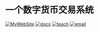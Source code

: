 # 一个数字货币交易系统
[![MyWebSite](https://img.shields.io/badge/我的站点-whoiszxl-blue.svg)](http://whoiszxl.com)
[![docs](https://img.shields.io/badge/docs-reference-green.svg)](http://tues-ex.whoiszxl.com)
[![teach](https://img.shields.io/badge/教程-tuesdocs-orange.svg)](https://github.com/whoiszxl/tues-ex)
[![email](https://img.shields.io/badge/email-whoiszxl@gmail.com-red.svg)](whoiszxl@gmail.com)